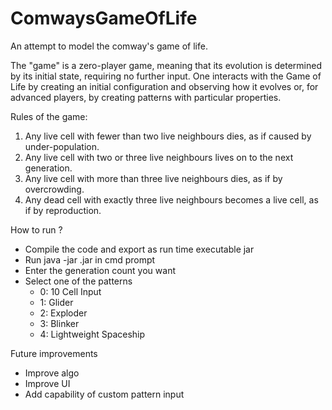 # ComwaysGameOfLife

An attempt to model the comway's game of life.

The "game" is a zero-player game, meaning that its evolution is determined by its initial state, requiring no further input. One interacts with the Game of Life by creating an initial configuration and observing how it evolves or, for advanced players, by creating patterns with particular properties.

Rules of the game:
1. Any live cell with fewer than two live neighbours dies, as if caused by under-population.
2. Any live cell with two or three live neighbours lives on to the next generation.
3. Any live cell with more than three live neighbours dies, as if by overcrowding.
4. Any dead cell with exactly three live neighbours becomes a live cell, as if by reproduction.

How to run ?
- Compile the code and export as run time executable jar
- Run java -jar <jarname>.jar in cmd prompt
- Enter the generation count you want
- Select one of the patterns
  * 0: 10 Cell Input
  * 1: Glider
  * 2: Exploder
  * 3: Blinker
  * 4: Lightweight Spaceship


Future improvements
- Improve algo
- Improve UI
- Add capability of custom pattern input


